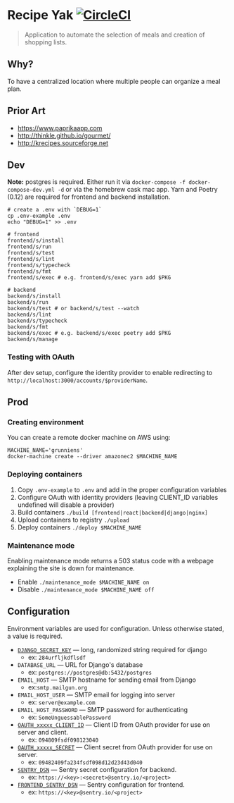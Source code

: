 # Recipe Yak [![CircleCI](https://circleci.com/gh/recipeyak/recipeyak.svg?style=svg)](https://circleci.com/gh/recipeyak/recipeyak)
> Application to automate the selection of meals and creation of shopping lists.

## Why?

To have a centralized location where multiple people can organize a meal plan.

## Prior Art

- <https://www.paprikaapp.com>
- <http://thinkle.github.io/gourmet/>
- <http://krecipes.sourceforge.net>

## Dev

**Note:** postgres is required. Either run it via `docker-compose -f
docker-compose-dev.yml -d` or via the homebrew cask mac app. Yarn and Poetry
(0.12) are required for frontend and backend installation.

```shell
# create a .env with `DEBUG=1`
cp .env-example .env
echo "DEBUG=1" >> .env

# frontend
frontend/s/install
frontend/s/run
frontend/s/test
frontend/s/lint
frontend/s/typecheck
frontend/s/fmt
frontend/s/exec # e.g. frontend/s/exec yarn add $PKG

# backend
backend/s/install
backend/s/run
backend/s/test # or backend/s/test --watch
backend/s/lint
backend/s/typecheck
backend/s/fmt
backend/s/exec # e.g. backend/s/exec poetry add $PKG
backend/s/manage
```

### Testing with OAuth

After dev setup, configure the identity provider to enable redirecting to
`http://localhost:3000/accounts/$providerName`.

## Prod
### Creating environment
You can create a remote docker machine on AWS using:
```shell
MACHINE_NAME='grunniens'
docker-machine create --driver amazonec2 $MACHINE_NAME
```

### Deploying containers

1. Copy `.env-example` to `.env` and add in the proper configuration variables
2. Configure OAuth with identity providers (leaving CLIENT_ID variables undefined will disable a provider)
3. Build containers `./build [frontend|react|backend|django|nginx]`
4. Upload containers to registry `./upload`
5. Deploy containers `./deploy $MACHINE_NAME`

### Maintenance mode

Enabling maintenance mode returns a 503 status code with a webpage explaining the site is down for maintenance.

- Enable `./maintenance_mode $MACHINE_NAME on`
- Disable `./maintenance_mode $MACHINE_NAME off`

## Configuration
Environment variables are used for configuration. Unless otherwise stated, a value is required.

- [`DJANGO_SECRET_KEY`][django-secret] — long, randomized string required for django
    + ex: `284urfljkdflsdf`
- `DATABASE_URL` — URL for Django's database
    + ex: `postgres://postgres@db:5432/postgres`
- `EMAIL_HOST` — SMTP hostname for sending email from Django
    + ex:`smtp.mailgun.org`
- `EMAIL_HOST_USER` — SMTP email for logging into server
    + ex: `server@example.com`
- `EMAIL_HOST_PASSWORD` — SMTP password for authenticating
    + ex: `SomeUnguessablePassword`
-   [`OAUTH_xxxxx_CLIENT_ID`][github-oauth] — Client ID from OAuth provider for use on server and client.
    +   ex: `094809fsdf098123040`
- [`OAUTH_xxxxx_SECRET`][github-oauth] — Client secret from OAuth provider for use on server.
    + ex: `09482409fa234fsdf098d12d23d43d040`
- [`SENTRY_DSN`][sentry-dsn] — Sentry secret configuration for backend.
    + ex: `https://<key>:<secret>@sentry.io/<project>`
- [`FRONTEND_SENTRY_DSN`][sentry-dsn] — Sentry configuration for frontend.
    + ex: `https://<key>@sentry.io/<project>`

[django-secret]: https://docs.djangoproject.com/en/dev/ref/settings/#std:setting-SECRET_KEY
[sentry-dsn]: https://docs.sentry.io/quickstart/#about-the-dsn
[github-redirect-uri]: https://developer.github.com/apps/building-oauth-apps/authorization-options-for-oauth-apps/#redirect-urls
[github-oauth]: https://developer.github.com/apps/building-oauth-apps/authorization-options-for-oauth-apps/#web-application-flow
[drknox]: https://github.com/James1345/django-rest-knox

